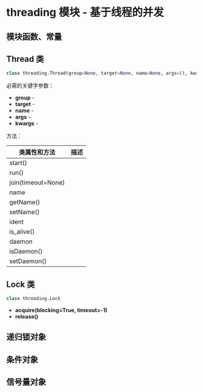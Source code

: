 # threading 模块 - 基于线程的并发

## 模块函数、常量

## Thread 类

```python
class threading.Thread(group=None, target=None, name=None, args=(), kwargs={}, *, daemon=None)
```

必需的关键字参数：

* **group** -
* **target** -
* **name** -
* **args** -
* **kwargs** -

方法：

| 类属性和方法       | 描述 |
| ------------------ | ---- |
| start()            |      |
| run()              |      |
| join(timeout=None) |      |
| name               |      |
| getName()          |      |
| setName()          |      |
| ident              |      |
| is_alive()         |      |
| daemon             |      |
| isDaemon()         |      |
| setDaemon()        |      |

## Lock 类

```python
class threading.Lock
```

* **acquire(blocking=True, timeout=-1)**
* **release()**

## 递归锁对象

## 条件对象

## 信号量对象